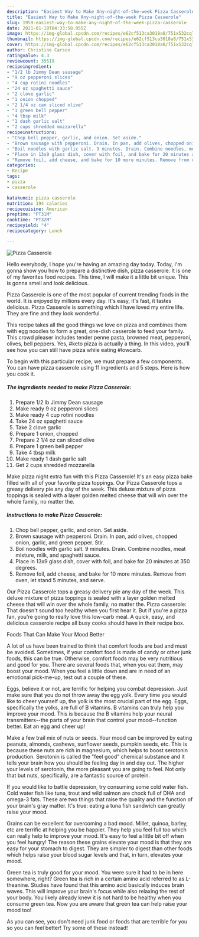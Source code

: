 ```yaml
---
description: "Easiest Way to Make Any-night-of-the-week Pizza Casserole"
title: "Easiest Way to Make Any-night-of-the-week Pizza Casserole"
slug: 1959-easiest-way-to-make-any-night-of-the-week-pizza-casserole
date: 2021-01-10T04:33:58.955Z
image: https://img-global.cpcdn.com/recipes/e62cf513ca3018a8/751x532cq70/pizza-casserole-recipe-main-photo.jpg
thumbnail: https://img-global.cpcdn.com/recipes/e62cf513ca3018a8/751x532cq70/pizza-casserole-recipe-main-photo.jpg
cover: https://img-global.cpcdn.com/recipes/e62cf513ca3018a8/751x532cq70/pizza-casserole-recipe-main-photo.jpg
author: Christine Carson
ratingvalue: 4.3
reviewcount: 35519
recipeingredient:
- "1/2 lb Jimmy Dean sausage"
- "9 oz pepperoni slices"
- "4 cup rotini noodles"
- "24 oz spaghetti sauce"
- "2 clove garlic"
- "1 onion chopped"
- "2 1/4 oz can sliced olive"
- "1 green bell pepper"
- "4 tbsp milk"
- "1 dash garlic salt"
- "2 cups shredded mozzarella"
recipeinstructions:
- "Chop bell pepper, garlic, and onion. Set aside."
- "Brown sausage with pepperoni. Drain. In pan, add olives, chopped onion, garlic, and green pepper. Stir."
- "Boil noodles with garlic salt. 9 minutes. Drain. Combine noodles, meat mixture, milk, and spaghetti sauce."
- "Place in 13x9 glass dish, cover with foil, and bake for 20 minutes at 350 degrees."
- "Remove foil, add cheese, and bake for 10 more minutes. Remove from oven, let stand 5 minutes, and serve."
categories:
- Recipe
tags:
- pizza
- casserole

katakunci: pizza casserole 
nutrition: 194 calories
recipecuisine: American
preptime: "PT31M"
cooktime: "PT32M"
recipeyield: "4"
recipecategory: Lunch

---
```



![Pizza Casserole](https://img-global.cpcdn.com/recipes/e62cf513ca3018a8/751x532cq70/pizza-casserole-recipe-main-photo.jpg)

Hello everybody, I hope you're having an amazing day today. Today, I'm gonna show you how to prepare a distinctive dish, pizza casserole. It is one of my favorites food recipes. This time, I will make it a little bit unique. This is gonna smell and look delicious.

Pizza Casserole is one of the most popular of current trending foods in the world. It is enjoyed by millions every day. It's easy, it's fast, it tastes delicious. Pizza Casserole is something which I have loved my entire life. They are fine and they look wonderful.

This recipe takes all the good things we love on pizza and combines them with egg noodles to form a great, one-dish casserole to feed your family. This crowd pleaser includes tender penne pasta, browned meat, pepperoni, olives, bell peppers. Yes, #keto pizza is actually a thing. In this video, you&#39;ll see how you can still have pizza while eating #lowcarb.


To begin with this particular recipe, we must prepare a few components. You can have pizza casserole using 11 ingredients and 5 steps. Here is how you cook it.

<!--inarticleads1-->

##### The ingredients needed to make Pizza Casserole:

1. Prepare 1/2 lb Jimmy Dean sausage
1. Make ready 9 oz pepperoni slices
1. Make ready 4 cup rotini noodles
1. Take 24 oz spaghetti sauce
1. Take 2 clove garlic
1. Prepare 1 onion, chopped
1. Prepare 2 1/4 oz can sliced olive
1. Prepare 1 green bell pepper
1. Take 4 tbsp milk
1. Make ready 1 dash garlic salt
1. Get 2 cups shredded mozzarella


Make pizza night extra fun with this Pizza Casserole! It&#39;s an easy pizza bake filled with all of your favorite pizza toppings. Our Pizza Casserole tops a greasy delivery pie any day of the week. This deluxe mixture of pizza toppings is sealed with a layer golden melted cheese that will win over the whole family, no matter the. 

<!--inarticleads2-->

##### Instructions to make Pizza Casserole:

1. Chop bell pepper, garlic, and onion. Set aside.
1. Brown sausage with pepperoni. Drain. In pan, add olives, chopped onion, garlic, and green pepper. Stir.
1. Boil noodles with garlic salt. 9 minutes. Drain. Combine noodles, meat mixture, milk, and spaghetti sauce.
1. Place in 13x9 glass dish, cover with foil, and bake for 20 minutes at 350 degrees.
1. Remove foil, add cheese, and bake for 10 more minutes. Remove from oven, let stand 5 minutes, and serve.


Our Pizza Casserole tops a greasy delivery pie any day of the week. This deluxe mixture of pizza toppings is sealed with a layer golden melted cheese that will win over the whole family, no matter the. Pizza casserole: That doesn&#39;t sound too healthy when you first hear it. But if you&#39;re a pizza fan, you&#39;re going to really love this low-carb meal. A quick, easy, and delicious casserole recipe all busy cooks should have in their recipe box. 

Foods That Can Make Your Mood Better


A lot of us have been trained to think that comfort foods are bad and must be avoided. Sometimes, if your comfort food is made of candy or other junk foods, this can be true. Otherwise, comfort foods may be very nutritious and good for you. There are several foods that, when you eat them, may boost your mood. When you feel a little down and are in need of an emotional pick-me-up, test out a couple of these.

Eggs, believe it or not, are terrific for helping you combat depression. Just make sure that you do not throw away the egg yolk. Every time you would like to cheer yourself up, the yolk is the most crucial part of the egg. Eggs, specifically the yolks, are full of B vitamins. B vitamins can truly help you improve your mood. This is because the B vitamins help your neural transmitters--the parts of your brain that control your mood--function better. Eat an egg and cheer up!

Make a few trail mix of nuts or seeds. Your mood can be improved by eating peanuts, almonds, cashews, sunflower seeds, pumpkin seeds, etc. This is because these nuts are rich in magnesium, which helps to boost serotonin production. Serotonin is called the "feel good" chemical substance and it tells your brain how you should be feeling day in and day out. The higher your levels of serotonin, the more pleasant you are going to feel. Not only that but nuts, specifically, are a fantastic source of protein.

If you would like to battle depression, try consuming some cold water fish. Cold water fish like tuna, trout and wild salmon are chock full of DHA and omega-3 fats. These are two things that raise the quality and the function of your brain's gray matter. It's true: eating a tuna fish sandwich can greatly raise your mood. 

Grains can be excellent for overcoming a bad mood. Millet, quinoa, barley, etc are terrific at helping you be happier. They help you feel full too which can really help to improve your mood. It's easy to feel a little bit off when you feel hungry! The reason these grains elevate your mood is that they are easy for your stomach to digest. They are simpler to digest than other foods which helps raise your blood sugar levels and that, in turn, elevates your mood.

Green tea is truly good for your mood. You were sure it had to be in here somewhere, right? Green tea is rich in a certain amino acid referred to as L-theanine. Studies have found that this amino acid basically induces brain waves. This will improve your brain's focus while also relaxing the rest of your body. You likely already knew it is not hard to be healthy when you consume green tea. Now you are aware that green tea can help raise your mood too!

As you can see, you don't need junk food or foods that are terrible for you so you can feel better! Try some of these instead!

